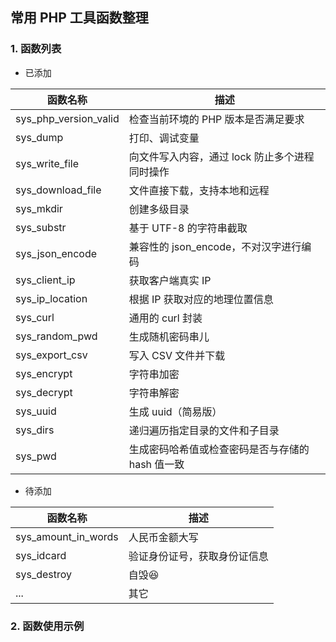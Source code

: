 常用 PHP 工具函数整理
---

### 1. 函数列表

- 已添加

| 函数名称 | 描述 |
| --- | --- |
| sys_php_version_valid | 检查当前环境的 PHP 版本是否满足要求 |
| sys_dump | 打印、调试变量 |
| sys_write_file | 向文件写入内容，通过 lock 防止多个进程同时操作 |
| sys_download_file | 文件直接下载，支持本地和远程 |
| sys_mkdir | 创建多级目录 |
| sys_substr | 基于 UTF-8 的字符串截取 |
| sys_json_encode | 兼容性的 json_encode，不对汉字进行编码 |
| sys_client_ip | 获取客户端真实 IP |
| sys_ip_location | 根据 IP 获取对应的地理位置信息 |
| sys_curl | 通用的 curl 封装 |
| sys_random_pwd | 生成随机密码串儿 |
| sys_export_csv | 写入 CSV 文件并下载 |
| sys_encrypt | 字符串加密 |
| sys_decrypt | 字符串解密 |
| sys_uuid | 生成 uuid（简易版） |
| sys_dirs | 递归遍历指定目录的文件和子目录 |
| sys_pwd | 生成密码哈希值或检查密码是否与存储的 hash 值一致 |

- 待添加

| 函数名称 | 描述 |
| --- | --- |
| sys_amount_in_words | 人民币金额大写 |
| sys_idcard | 验证身份证号，获取身份证信息 |
| sys_destroy | 自毁😆 |
| ... | 其它 |


### 2. 函数使用示例







